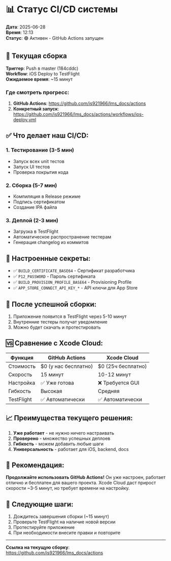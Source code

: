 # 📊 Статус CI/CD системы

**Дата**: 2025-06-28  
**Время**: 12:13  
**Статус**: 🟢 Активен - GitHub Actions запущен

## 🚀 Текущая сборка

**Триггер**: Push в master (184cddc)  
**Workflow**: iOS Deploy to TestFlight  
**Ожидаемое время**: ~15 минут

### Где смотреть прогресс:
1. **GitHub Actions**: https://github.com/is921966/lms_docs/actions
2. **Конкретный запуск**: https://github.com/is921966/lms_docs/actions/workflows/ios-deploy.yml

## ✅ Что делает наш CI/CD:

### 1. Тестирование (3-5 мин)
- Запуск всех unit тестов
- Запуск UI тестов
- Проверка покрытия кода

### 2. Сборка (5-7 мин)
- Компиляция в Release режиме
- Подпись сертификатом
- Создание IPA файла

### 3. Деплой (2-3 мин)
- Загрузка в TestFlight
- Автоматическое распространение тестерам
- Генерация changelog из коммитов

## 🔐 Настроенные секреты:
- ✅ `BUILD_CERTIFICATE_BASE64` - Сертификат разработчика
- ✅ `P12_PASSWORD` - Пароль сертификата
- ✅ `BUILD_PROVISION_PROFILE_BASE64` - Provisioning Profile
- ✅ `APP_STORE_CONNECT_API_KEY_*` - API ключи для App Store

## 📱 После успешной сборки:
1. Приложение появится в TestFlight через 5-10 минут
2. Внутренние тестеры получат уведомление
3. Можно будет скачать и протестировать

## 🆚 Сравнение с Xcode Cloud:

| Функция | GitHub Actions | Xcode Cloud |
|---------|---------------|-------------|
| Стоимость | $0 (у нас бесплатно) | $0 (25ч бесплатно) |
| Скорость | 15 минут | 10-12 минут |
| Настройка | ✅ Уже готова | ❌ Требуется GUI |
| Гибкость | Высокая | Средняя |
| TestFlight | ✅ Автоматически | ✅ Автоматически |

## 📈 Преимущества текущего решения:
1. **Уже работает** - не нужно ничего настраивать
2. **Проверено** - множество успешных деплоев
3. **Гибкость** - можем добавить любые шаги
4. **Универсальность** - работает для iOS, backend, docs

## 🎯 Рекомендация:
**Продолжайте использовать GitHub Actions!** Он уже настроен, работает отлично и бесплатен для вашего проекта. Xcode Cloud даст прирост скорости ~3-5 минут, но требует времени на настройку.

## 📝 Следующие шаги:
1. Дождитесь завершения сборки (~15 минут)
2. Проверьте TestFlight на наличие новой версии
3. Протестируйте приложение
4. При необходимости внесите правки и повторите

---

**Ссылка на текущую сборку**: https://github.com/is921966/lms_docs/actions 